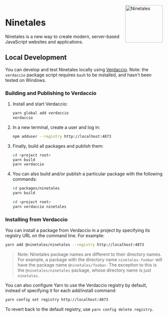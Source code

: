 <img align="right" height="120" src="https://img.pokemondb.net/artwork/large/ninetales.jpg" alt="Ninetales" />

# Ninetales

Ninetales is a new way to create modern, server-based JavaScript websites and applications.

## Local Development

You can develop and test Ninetales locally using [Verdaccio](https://github.com/verdaccio/verdaccio). Note: the `verdaccio` package script requires `bash` to be installed, and hasn't been tested on Windows.

### Building and Publishing to Verdaccio

1. Install and start Verdaccio:

   ```sh
   yarn global add verdaccio
   verdaccio
   ```

2. In a new terminal, create a user and log in:

   ```sh
   npm adduser --registry http://localhost:4873
   ```

3. Finally, build all packages and publish them:

   ```sh
   cd <project root>
   yarn build
   yarn verdaccio
   ```

4. You can also build and/or publish a particular package with the following commands:

   ```sh
   cd packages/ninetales
   yarn build

   cd <project root>
   yarn verdaccio ninetales
   ```

### Installing from Verdaccio

You can install a package from Verdaccio in a project by specifying its registry URL on the command line. For example:

```sh
yarn add @ninetales/ninetales --registry http://localhost:4873
```

> Note: Ninetales package names are different to their directory names. For example, a package with the directory name `ninetales-foobar` will have the package name `@ninetales/foobar`. The exception to this is the `@ninetales/ninetales` package, whose directory name is just `ninetales`.

You can also configure Yarn to use the Verdaccio registry by default, instead of specifying it for each add/install command:

```sh
yarn config set registry http://localhost:4873
```

To revert back to the default registry, use `yarn config delete registry`.
